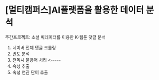 # [멀티캠퍼스]AI플랫폼을 활용한 데이터 분석
주간프로젝트: 소셜 빅데이터를 이용한 K-웹툰 댓글 분석

1. 네이버 전체 댓글 크롤링
2. 빈도 분석
3. 전독시 불용어 처리 <-----
4. 속성 추출
5. 속성 연관 단어 추출
